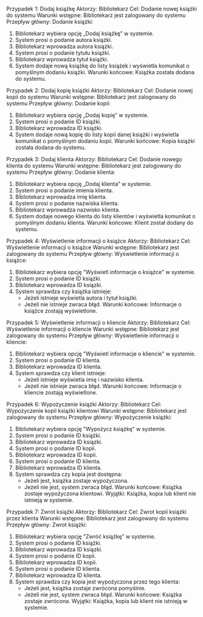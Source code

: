 Przypadek 1: Dodaj książkę
Aktorzy: Bibliotekarz
Cel: Dodanie nowej książki do systemu
Warunki wstępne: Bibliotekarz jest zalogowany do systemu
Przepływ główny: Dodanie książki:
1. Bibliotekarz wybiera opcję „Dodaj książkę” w systemie.
2. System prosi o podanie autora książki.
3. Bibliotekarz wprowadza autora książki.
4. System prosi o podanie tytułu książki.
5. Bibliotekarz wprowadza tytuł książki.
6. System dodaje nową książkę do listy książek i wyświetla komunikat o pomyślnym dodaniu książki.
Warunki końcowe: Książka została dodana do systemu.

Przypadek 2: Dodaj kopię książki
Aktorzy: Bibliotekarz
Cel: Dodanie nowej kopii do systemu
Warunki wstępne: Bibliotekarz jest zalogowany do systemu
Przepływ główny: Dodanie kopii:
1. Bibliotekarz wybiera opcję „Dodaj kopię” w systemie.
2. System prosi o podanie ID książki.
3. Bibliotekarz wprowadza ID książki.
4. System dodaje nową kopię do listy kopii danej książki i wyświetla komunikat o pomyślnym dodaniu kopii.
Warunki końcowe: Kopia książki została dodana do systemu.

Przypadek 3: Dodaj klienta
Aktorzy: Bibliotekarz
Cel: Dodanie nowego klienta do systemu
Warunki wstępne: Bibliotekarz jest zalogowany do systemu
Przepływ główny: Dodanie klienta:
1. Bibliotekarz wybiera opcję „Dodaj klienta” w systemie.
2. System prosi o podanie imienia klienta.
3. Bibliotekarz wprowadza imię klienta.
4. System prosi o podanie nazwiska klienta.
5. Bibliotekarz wprowadza nazwisko klienta.
6. System dodaje nowego klienta do listy klientów i wyświetla komunikat o pomyślnym dodaniu klienta.
Warunki końcowe: Klient został dodany do systemu.

Przypadek 4: Wyświetlenie informacji o książce
Aktorzy: Bibliotekarz
Cel: Wyświetlenie informacji o książce
Warunki wstępne: Bibliotekarz jest zalogowany do systemu
Przepływ główny: Wyświetlenie informacji o książce:
1. Bibliotekarz wybiera opcję "Wyświetl informacje o książce" w systemie.
2. System prosi o podanie ID książki.
3. Bibliotekarz wprowadza ID ksiązki.
4. System sprawdza czy książka istnieje:
    - Jeżeli istnieje wyświetla autora i tytuł książki.
    - Jeżeli nie istnieje zwraca błąd.
Warunki końcowe: Informacje o książce zostają wyświetlone.

Przypadek 5: Wyświetlenie informacji o kliencie
Aktorzy: Bibliotekarz
Cel: Wyświetlenie informacji o kliencie
Warunki wstępne: Bibliotekarz jest zalogowany do systemu
Przepływ główny: Wyświetlenie informacji o kliencie:
1. Bibliotekarz wybiera opcję "Wyświetl informacje o kliencie" w systemie.
2. System prosi o podanie ID klienta.
3. Bibliotekarz wprowadza ID klienta.
4. System sprawdza czy klient istnieje:
    - Jeżeli istnieje wyświetla imię i nazwisko kilenta.
    - Jeżeli nie istnieje zwraca błąd.
Warunki końcowe: Informacje o kliencie zostają wyświetlone.

Przypadek 6: Wypożyczenie książki
Aktorzy: Bibliotekarz
Cel: Wypożyczenie kopii książki klientowi
Warunki wstępne: Bibliotekarz jest zalogowany do systemu
Przepływ główny: Wypożyczenie książki:
1. Bibliotekarz wybiera opcję "Wypożycz książkę" w systemie.
2. System prosi o podanie ID książki.
3. Bibliotekarz wprowadza ID ksiązki.
4. System prosi o podanie ID kopii.
5. Bibliotekarz wprowadza ID kopii.
6. System prosi o podanie ID klienta.
7. Bibliotekarz wprowadza ID klienta.
8. System sprawdza czy kopia jest dostępna:
    - Jeżeli jest, książka zostaje wypożyczona.
    - Jeżeli nie jest, system zwraca błąd.
Warunki końcowe: Książka zostaje wypożyczona klientowi.
Wyjątki: Książka, kopia lub klient nie istnieją w systemie.

Przypadek 7: Zwrot książki
Aktorzy: Bibliotekarz
Cel: Zwrot kopii książki przez klienta
Warunki wstępne: Bibliotekarz jest zalogowany do systemu
Przepływ główny: Zwrot książki:
1. Bibliotekarz wybiera opcję "Zwróć książkę" w systemie.
2. System prosi o podanie ID książki.
3. Bibliotekarz wprowadza ID ksiązki.
4. System prosi o podanie ID kopii.
5. Bibliotekarz wprowadza ID kopii.
6. System prosi o podanie ID klienta.
7. Bibliotekarz wprowadza ID klienta.
8. System sprawdza czy kopia jest wypożyczona przez tego klienta:
    - Jeżeli jest, książka zostaje zwrócona pomyślnie.
    - Jeżeli nie jest, system zwraca błąd.
Warunki końcowe: Książka zostaje zwrócona.
Wyjątki: Książka, kopia lub klient nie istnieją w systemie.